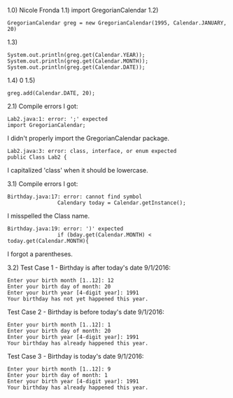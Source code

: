 1.0) Nicole Fronda
1.1) import GregorianCalendar
1.2) 
```
GregorianCalendar greg = new GregorianCalendar(1995, Calendar.JANUARY, 20)
```
1.3) 		

``` 
System.out.println(greg.get(Calendar.YEAR));
System.out.println(greg.get(Calendar.MONTH));
System.out.println(greg.get(Calendar.DATE));
```
1.4) 0 
1.5)
```
greg.add(Calendar.DATE, 20);
```
2.1)
Compile errors I got:
```
Lab2.java:1: error: ';' expected
import GregorianCalendar;
```
I didn't properly import the GregorianCalendar package.
```
Lab2.java:3: error: class, interface, or enum expected
public Class Lab2 {
```
I capitalized 'class' when it should be lowercase.

3.1)
Compile errors I got:
```
Birthday.java:17: error: cannot find symbol
                Calendary today = Calendar.getInstance();
```
I misspelled the Class name.
```
Birthday.java:19: error: ')' expected
                if (bday.get(Calendar.MONTH) < today.get(Calendar.MONTH){
```
I forgot a parentheses.

3.2)
Test Case 1 - Birthday is after today's date 9/1/2016:
```
Enter your birth month [1..12]: 12
Enter your birth day of month: 20
Enter your birth year [4-digit year]: 1991
Your birthday has not yet happened this year.
```
Test Case 2 - Birthday is before today's date 9/1/2016:
```
Enter your birth month [1..12]: 1
Enter your birth day of month: 20
Enter your birth year [4-digit year]: 1991
Your birthday has already happened this year.
```
Test Case 3 - Birthday is today's date 9/1/2016:
```
Enter your birth month [1..12]: 9
Enter your birth day of month: 1
Enter your birth year [4-digit year]: 1991
Your birthday has already happened this year.
```